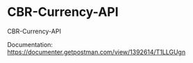 # CBR-Currency-API

CBR-Currency-API

Documentation:
<a href="https://documenter.getpostman.com/view/1392614/T1LLGUgn">https://documenter.getpostman.com/view/1392614/T1LLGUgn</a>
